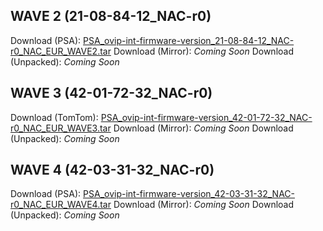 ## WAVE 2 (21-08-84-12_NAC-r0)
Download (PSA): [PSA_ovip-int-firmware-version_21-08-84-12_NAC-r0_NAC_EUR_WAVE2.tar](https://majestic-web.mpsa.com/nas/eu/mjb00/NAC_EU/ovip-int-firmware-version/PSA_ovip-int-firmware-version_21-08-84-12_NAC-r0_NAC_EUR_WAVE2.tar)
Download (Mirror): _Coming Soon_
Download (Unpacked): _Coming Soon_

## WAVE 3 (42-01-72-32_NAC-r0)
Download (TomTom): [PSA_ovip-int-firmware-version_42-01-72-32_NAC-r0_NAC_EUR_WAVE3.tar](http://download.tomtom.com/OEM/PSA/PSASpecialBundle/PSA_ovip-int-firmware-version_42-01-72-32_NAC-r0_NAC_EUR_WAVE3.tar)
Download (Mirror): _Coming Soon_
Download (Unpacked): _Coming Soon_

## WAVE 4 (42-03-31-32_NAC-r0)
Download (PSA): [PSA_ovip-int-firmware-version_42-03-31-32_NAC-r0_NAC_EUR_WAVE4.tar](https://majestic-web.mpsa.com/nas/eu/mjb00/NAC_EU/ovip-int-firmware-version/PSA_ovip-int-firmware-version_42-03-31-32_NAC-r0_NAC_EUR_WAVE4.tar)
Download (Mirror): _Coming Soon_
Download (Unpacked): _Coming Soon_
